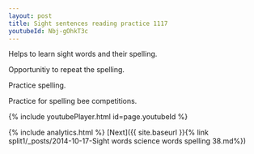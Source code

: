 ```yaml
---
layout: post
title: Sight sentences reading practice 1117
youtubeId: Nbj-gOhkT3c
---
```

 
 
Helps to learn sight words and their spelling.

Opportunitiy to repeat the spelling. 

Practice spelling. 
 
Practice for spelling bee competitions. 
 
{% include youtubePlayer.html id=page.youtubeId %}
 
 
{% include analytics.html %} 
[Next]({{ site.baseurl }}{% link  split1/_posts/2014-10-17-Sight words science words spelling 38.md%})
 
